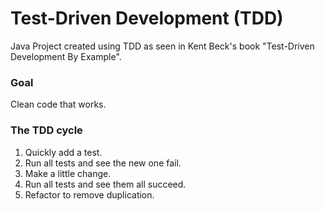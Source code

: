 # Test-Driven Development (TDD)

Java Project created using TDD as seen in 
Kent Beck's book "Test-Driven Development By Example".

### Goal

Clean code that works.

### The TDD cycle

1. Quickly add a test.
2. Run all tests and see the new one fail.
3. Make a little change.
4. Run all tests and see them all succeed.
5. Refactor to remove duplication.